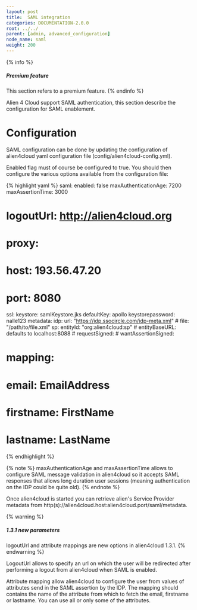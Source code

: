 ```yaml
---
layout: post
title:  SAML integration
categories: DOCUMENTATION-2.0.0
root: ../../
parent: [admin, advanced_configuration]
node_name: saml
weight: 200
---
```


{% info %}
<h5>Premium feature</h5>
This section refers to a premium feature.
{% endinfo %}

Alien 4 Cloud support SAML authentication, this section describe the configuration for SAML enablement.

# Configuration

SAML configuration can be done by updating the configuration of alien4cloud yaml configuration file (config/alien4cloud-config.yml).

Enabled flag must of course be configured to true. You should then configure the various options available from the configuration file:

{% highlight yaml %}
saml:
  enabled: false
  maxAuthenticationAge: 7200
  maxAssertionTime: 3000
  # logoutUrl: http://alien4cloud.org
#  proxy:
#    host: 193.56.47.20
#    port: 8080
  ssl:
    keystore: samlKeystore.jks
    defaultKey: apollo
    keystorepassword: nalle123
  metadata:
    idp:
      url: "https://idp.ssocircle.com/idp-meta.xml"
      # file: "/path/to/file.xml"
    sp:
      entityId: "org:alien4cloud:sp"
      # entityBaseURL: defaults to localhost:8088
      # requestSigned:
      # wantAssertionSigned:
#  mapping:
#    email: EmailAddress
#    firstname: FirstName
#    lastname: LastName
{% endhighlight %}

{% note %}
maxAuthenticationAge and maxAssertionTime allows to configure SAML message validation in alien4cloud so it accepts SAML responses that allows long duration user sessions (meaning authentication on the IDP could be quite old).
{% endnote %}

Once alien4cloud is started you can retrieve alien's Service Provider metadata from http(s)://alien4cloud.host:alien4cloud.port/saml/metadata.

{% warning %}
<h5>1.3.1 new parameters</h5>
logoutUrl and attribute mappings are new options in alien4cloud 1.3.1.
{% endwarning %}

LogoutUrl allows to specify an url on which the user will be redirected after performing a logout from alien4cloud when SAML is enabled.

Attribute mapping allow alien4cloud to configure the user from values of attributes send in the SAML assertion by the IDP. The mapping should contains the name of the attribute from which to fetch the email, firstname or lastname. You can use all or only some of the attributes.
